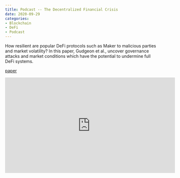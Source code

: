 ```yaml
---
title: Podcast -- The Decentralized Financial Crisis 
date: 2020-09-29
categories:
- Blockchain 
- DeFi 
- Podcast 
---
```



How resilient are popular DeFi protocols such as Maker to malicious parties and market volatility? In this paper, Gudgeon et al., uncover governance attacks and market conditions which have the potential to undermine full DeFi systems.

[paper](https://arxiv.org/abs/2002.08099)

<iframe width="560" height="315" src="https://www.youtube.com/embed/cdO1eOJ4nlw" frameborder="0" allow="accelerometer; autoplay; clipboard-write; encrypted-media; gyroscope; picture-in-picture" allowfullscreen></iframe>
